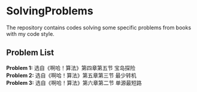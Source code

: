 # SolvingProblems
The repository contains codes solving some specific problems from books with my code style.  

## Problem List
**Problem 1:** 选自《啊哈！算法》第四章第五节 宝岛探险
<br>
**Problem 2:** 选自《啊哈！算法》第五章第三节 最少转机 
<br>
**Problem 3:** 选自《啊哈！算法》第六章第二节 单源最短路
